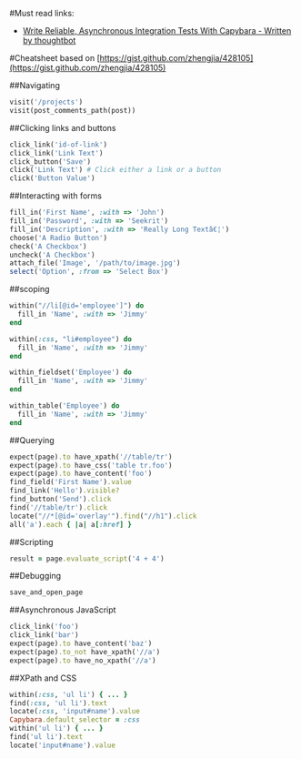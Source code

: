 #Must read links:

* [Write Reliable, Asynchronous Integration Tests With Capybara - Written by thoughtbot](http://robots.thoughtbot.com/write-reliable-asynchronous-integration-tests-with-capybara)

#Cheatsheet
based on [https://gist.github.com/zhengjia/428105](https://gist.github.com/zhengjia/428105)

##Navigating

```ruby
visit('/projects')
visit(post_comments_path(post))
```

##Clicking links and buttons

```ruby
click_link('id-of-link')
click_link('Link Text')
click_button('Save')
click('Link Text') # Click either a link or a button
click('Button Value')
```

##Interacting with forms

```ruby
fill_in('First Name', :with => 'John')
fill_in('Password', :with => 'Seekrit')
fill_in('Description', :with => 'Really Long Textâ€¦')
choose('A Radio Button')
check('A Checkbox')
uncheck('A Checkbox')
attach_file('Image', '/path/to/image.jpg')
select('Option', :from => 'Select Box')
```

##scoping

```ruby
within("//li[@id='employee']") do
  fill_in 'Name', :with => 'Jimmy'
end

within(:css, "li#employee") do
  fill_in 'Name', :with => 'Jimmy'
end

within_fieldset('Employee') do
  fill_in 'Name', :with => 'Jimmy'
end

within_table('Employee') do
  fill_in 'Name', :with => 'Jimmy'
end
```

##Querying

```ruby
expect(page).to have_xpath('//table/tr')
expect(page).to have_css('table tr.foo')
expect(page).to have_content('foo')
find_field('First Name').value
find_link('Hello').visible?
find_button('Send').click
find('//table/tr').click
locate("//*[@id='overlay'").find("//h1").click
all('a').each { |a| a[:href] }
```

##Scripting

```ruby
result = page.evaluate_script('4 + 4')
```

##Debugging

```ruby
save_and_open_page
```

##Asynchronous JavaScript

```ruby
click_link('foo')
click_link('bar')
expect(page).to have_content('baz')
expect(page).to_not have_xpath('//a')
expect(page).to have_no_xpath('//a')
```

##XPath and CSS

```ruby
within(:css, 'ul li') { ... }
find(:css, 'ul li').text
locate(:css, 'input#name').value
Capybara.default_selector = :css
within('ul li') { ... }
find('ul li').text
locate('input#name').value
```

